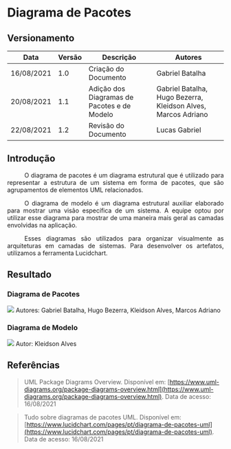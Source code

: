 # Diagrama de Pacotes

## Versionamento
| Data | Versão | Descrição | Autores |
| -------- | -------- | -------- | ---|
|   16/08/2021   |  1.0    | Criação do Documento | Gabriel Batalha
|   20/08/2021   |  1.1    | Adição dos Diagramas de Pacotes e de Modelo | Gabriel Batalha, Hugo Bezerra, Kleidson Alves, Marcos Adriano
|   22/08/2021   |  1.2    | Revisão do Documento | Lucas Gabriel

## Introdução
<div style="text-indent: 40px; text-align: justify">
<p>
O diagrama de pacotes é um diagrama estrutural que é utilizado para representar a estrutura de um sistema em forma de pacotes, que são agrupamentos de elementos UML relacionados.
</p>
<p>
O diagrama de modelo é um diagrama estrutural auxiliar elaborado para mostrar uma visão específica de um sistema. A equipe optou por utilizar esse diagrama para mostrar de uma maneira mais geral as camadas envolvidas na aplicação.
</p>
<p>
Esses diagramas são utilizados para organizar visualmente as arquiteturas em camadas de sistemas. Para desenvolver os artefatos, utilizamos a ferramenta Lucidchart.
</p>

</div>

## Resultado

### Diagrama de Pacotes

[![](https://i.imgur.com/0sGo3mg.png)](https://i.imgur.com/0sGo3mg.png)
Autores: Gabriel Batalha, Hugo Bezerra, Kleidson Alves, Marcos Adriano

### Diagrama de Modelo 

[![](https://i.imgur.com/UQaAgnS.png)](https://i.imgur.com/UQaAgnS.png)
Autor: Kleidson Alves

## Referências
> UML Package Diagrams Overview. Disponível em:
[https://www.uml-diagrams.org/package-diagrams-overview.html](https://www.uml-diagrams.org/package-diagrams-overview.html). Data de acesso: 16/08/2021

> Tudo sobre diagramas de pacotes UML. Disponível em:
[https://www.lucidchart.com/pages/pt/diagrama-de-pacotes-uml](https://www.lucidchart.com/pages/pt/diagrama-de-pacotes-uml). Data de acesso: 16/08/2021